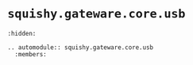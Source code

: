 # `squishy.gateware.core.usb`

```{toctree}
:hidden:
```

```{eval-rst}
.. automodule:: squishy.gateware.core.usb
  :members:

```
